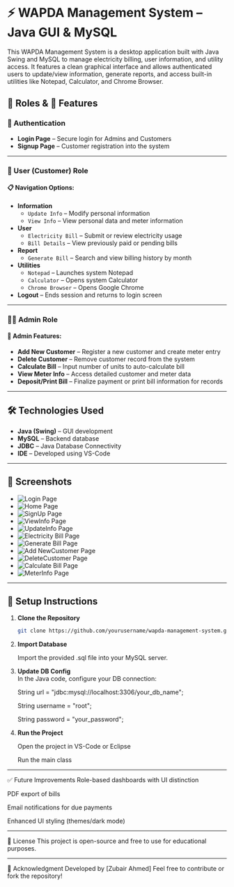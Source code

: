 # ⚡ WAPDA Management System – Java GUI & MySQL

This WAPDA Management System is a desktop application built with Java Swing and MySQL to manage electricity billing, user information, and utility access. It features a clean graphical interface and allows authenticated users to update/view information, generate reports, and access built-in utilities like Notepad, Calculator, and Chrome Browser.


## 👥 Roles & 🚀 Features

### 🔐 Authentication
- **Login Page** – Secure login for Admins and Customers
- **Signup Page** – Customer registration into the system

---

### 👤 User (Customer) Role

#### 📋 Navigation Options:
- **Information**
  - `Update Info` – Modify personal information
  - `View Info` – View personal data and meter information
- **User**
  - `Electricity Bill` – Submit or review electricity usage
  - `Bill Details` – View previously paid or pending bills
- **Report**
  - `Generate Bill` – Search and view billing history by month
- **Utilities**
  - `Notepad` – Launches system Notepad
  - `Calculator` – Opens system Calculator
  - `Chrome Browser` – Opens Google Chrome
- **Logout** – Ends session and returns to login screen

---

### 👨‍💼 Admin Role

#### 🔧 Admin Features:
- **Add New Customer** – Register a new customer and create meter entry
- **Delete Customer** – Remove customer record from the system
- **Calculate Bill** – Input number of units to auto-calculate bill
- **View Meter Info** – Access detailed customer and meter data
- **Deposit/Print Bill** – Finalize payment or print bill information for records

---

## 🛠️ Technologies Used

- **Java (Swing)** – GUI development
- **MySQL** – Backend database
- **JDBC** – Java Database Connectivity
- **IDE** – Developed using VS-Code

---

## 📸 Screenshots

- ![Login Page](screenshots/LoginPage.png)
- ![Home Page](screenshots/homepage.png)
- ![SignUp Page](screenshots/SignupPage.png)
- ![ViewInfo Page](screenshots/viewInfo.png) 
- ![UpdateInfo Page](screenshots/updateinfo.png)
- ![Electricity Bill Page](screenshots/Electricitybill.png)
- ![Generate Bill Page](screenshots/generateBill.png)
- ![Add NewCustomer Page](screenshots/AddNewCustomer.png) 
- ![DeleteCustomer Page](screenshots/DeleteCustomer.png)
- ![Calculate Bill Page](screenshots/CalculateBill.png)
- ![MeterInfo Page](screenshots/MeterInfo.png)


---

## 🧩 Setup Instructions

1. **Clone the Repository**
   ```bash
   git clone https://github.com/yourusername/wapda-management-system.git
   

2. **Import Database**
   
    Import the provided .sql file into your MySQL server.
  

4. **Update DB Config**  
    In the Java code, configure your DB connection:

    String url = "jdbc:mysql://localhost:3306/your_db_name";
  
    String username = "root";
  
    String password = "your_password";

5. **Run the Project**
   
    Open the project in VS-Code or Eclipse
  
    Run the main class


---

✅ Future Improvements
  Role-based dashboards with UI distinction

  PDF export of bills

  Email notifications for due payments

  Enhanced UI styling (themes/dark mode)


---

📄 License
  This project is open-source and free to use for educational purposes.


---

🙌 Acknowledgment
Developed by [Zubair Ahmed]
Feel free to contribute or fork the repository!

